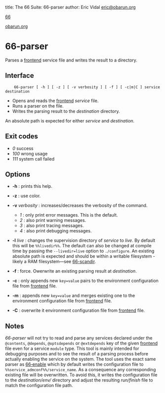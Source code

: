 title: The 66 Suite: 66-parser
author: Eric Vidal <eric@obarun.org>

[66](index.html)

[obarun.org](https://web.obarun.org)

# 66-parser

Parses a [frontend](frontend.html) service file and writes the result to a directory.

## Interface

```
    66-parser [ -h ] [ -z ] [ -v verbosity ] [ -f ] [ -c|m|C ] service destination
```


- Opens and reads the [frontend](frontend.html) *service* file.
- Runs a parser on the file.
- Writes the parsing result to the *destination* directory.

An absolute path is expected for either *service* and *destination*. 

## Exit codes

- *0* success
- *100* wrong usage
- *111* system call failed

## Options

- **-h** : prints this help.

- **-z** : use color.

- **-v** *verbosity* : increases/decreases the verbosity of the command.
    * *1* : only print error messages. This is the default.
    * *2* : also print warning messages.
    * *3* : also print tracing messages.
    * *4* : also print debugging messages.

- **-l** *live* : changes the supervision directory of *service* to *live*. By default this will be `%%livedir%%`. The default can also be changed at compile time by passing the `--livedir=live` option to `./configure`. An existing absolute path is expected and should be within a writable filesystem - likely a RAM filesystem—see [66-scandir](66-scandir.html).

- **-f** : force. Owerwrite an existing parsing result at *destination*.

- **-c** : only appends new `key=value` pairs to the environment configuration file from [frontend](frontend.html) file.

- **-m** : appends new `key=value` and merges existing one to the environment configuration file from [frontend](frontend.html) file.

- **-C** : overwrite it environment configuration file from [frontend](frontend.html) file.

## Notes

*66-parser* will not try to read and parse any services declared under the `@contents`, `@depends`, `@optsdepends` or `@extdepends` key of the given [frontend](frontend.html) file even for a service `module` type. This tool is mainly intended for debugging purposes and to see the result of a parsing process before actually enabling the service on the system. The tool uses the exact same parser as [66‑enable](66-enable.html) which by default writes the configuration file to `%%service_admconf%%/service_name`. As a consequence any corresponding existing file will be overwritten. To avoid this, it writes the configuration file to the *destination/env/* directory and adjust the resulting *run/finish* file to match the configuration file path. 
